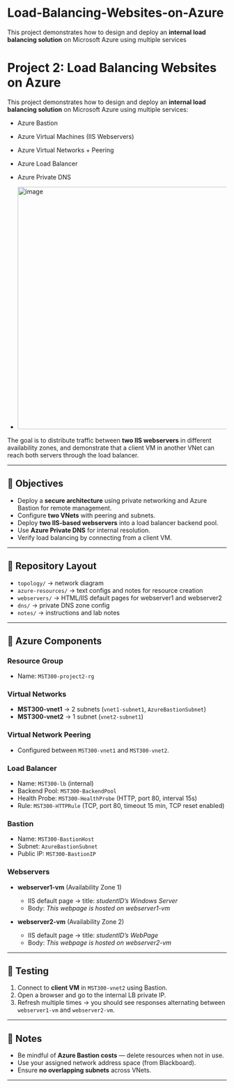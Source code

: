 # Load-Balancing-Websites-on-Azure
This project demonstrates how to design and deploy an **internal load balancing solution** on Microsoft Azure using multiple services
# Project 2: Load Balancing Websites on Azure

This project demonstrates how to design and deploy an **internal load balancing solution** on Microsoft Azure using multiple services:  
- Azure Bastion  
- Azure Virtual Machines (IIS Webservers)  
- Azure Virtual Networks + Peering  
- Azure Load Balancer  
- Azure Private DNS

- <img width="762" height="555" alt="image" src="https://github.com/user-attachments/assets/efbf6790-b22f-47eb-99e9-136c645b4561" />


The goal is to distribute traffic between **two IIS webservers** in different availability zones, and demonstrate that a client VM in another VNet can reach both servers through the load balancer.

---

## 🎯 Objectives
- Deploy a **secure architecture** using private networking and Azure Bastion for remote management.
- Configure **two VNets** with peering and subnets.
- Deploy **two IIS-based webservers** into a load balancer backend pool.
- Use **Azure Private DNS** for internal resolution.
- Verify load balancing by connecting from a client VM.

---

## 📂 Repository Layout
- `topology/` → network diagram  
- `azure-resources/` → text configs and notes for resource creation  
- `webservers/` → HTML/IIS default pages for webserver1 and webserver2  
- `dns/` → private DNS zone config  
- `notes/` → instructions and lab notes  

---

## 🚀 Azure Components

### Resource Group
- Name: `MST300-project2-rg`

### Virtual Networks
- **MST300-vnet1** → 2 subnets (`vnet1-subnet1`, `AzureBastionSubnet`)  
- **MST300-vnet2** → 1 subnet (`vnet2-subnet1`)  

### Virtual Network Peering
- Configured between `MST300-vnet1` and `MST300-vnet2`.

### Load Balancer
- Name: `MST300-lb` (internal)  
- Backend Pool: `MST300-BackendPool`  
- Health Probe: `MST300-HealthProbe` (HTTP, port 80, interval 15s)  
- Rule: `MST300-HTTPRule` (TCP, port 80, timeout 15 min, TCP reset enabled)  

### Bastion
- Name: `MST300-BastionHost`  
- Subnet: `AzureBastionSubnet`  
- Public IP: `MST300-BastionIP`  

### Webservers
- **webserver1-vm** (Availability Zone 1)  
  - IIS default page → title: *studentID’s Windows Server*  
  - Body: *This webpage is hosted on webserver1-vm*  

- **webserver2-vm** (Availability Zone 2)  
  - IIS default page → title: *studentID’s WebPage*  
  - Body: *This webpage is hosted on webserver2-vm*  

---

## 🧪 Testing
1. Connect to **client VM** in `MST300-vnet2` using Bastion.  
2. Open a browser and go to the internal LB private IP.  
3. Refresh multiple times → you should see responses alternating between `webserver1-vm` and `webserver2-vm`.  

---

## 📝 Notes
- Be mindful of **Azure Bastion costs** — delete resources when not in use.  
- Use your assigned network address space (from Blackboard).  
- Ensure **no overlapping subnets** across VNets.  

---
